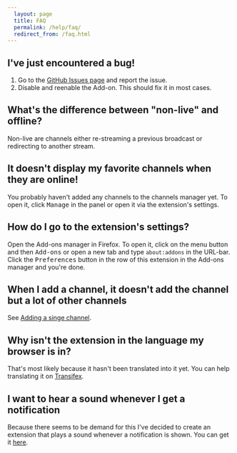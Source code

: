 ```yaml
---
  layout: page
  title: FAQ
  permalink: /help/faq/
  redirect_from: /faq.html
---
```

I've just encountered a bug!
----------------------------
 1. Go to the [GitHub Issues page](https://github.com/freaktechnik/justintv-stream-notifications/issues) and report the issue.
 2. Disable and reenable the Add-on. This should fix it in most cases.

What's the difference between "non-live" and offline?
-----------------------------------------------------
Non-live are channels either re-streaming a previous broadcast or redirecting to another stream.

It doesn't display my favorite channels when they are online!
-------------------------------------------------------------
You probably haven't added any channels to the channels manager yet. To open it, click <samp>Manage</samp> in the panel or open it via the extension's settings.

How do I go to the extension's settings?
----------------------------------------
Open the Add-ons manager in Firefox. To open it, click on the menu button and then <samp>Add-ons</samp> or open a new tab and type `about:addons` in the URL-bar. Click the <samp>Preferences</samp> button in the row of this extension in the Add-ons manager and you're done.

When I add a channel, it doesn't add the channel but a lot of other channels
----------------------------------------------------------------------------
See [Adding a singe channel](/help/channels-manager/#adding-a-singe-channel).

Why isn't the extension in the language my browser is in?
---------------------------------------------------------
That's most likely because it hasn't been translated into it yet. You can help translating it on [Transifex](https://www.transifex.com/freaktechnik/live-stream-notifier).

I want to hear a sound whenever I get a notification
----------------------------------------------------
Because there seems to be demand for this I've decided to create an extension that plays a sound whenever a notification is shown. You can get it [here](https://addons.mozilla.org/firefox/addon/notification-sound/).
